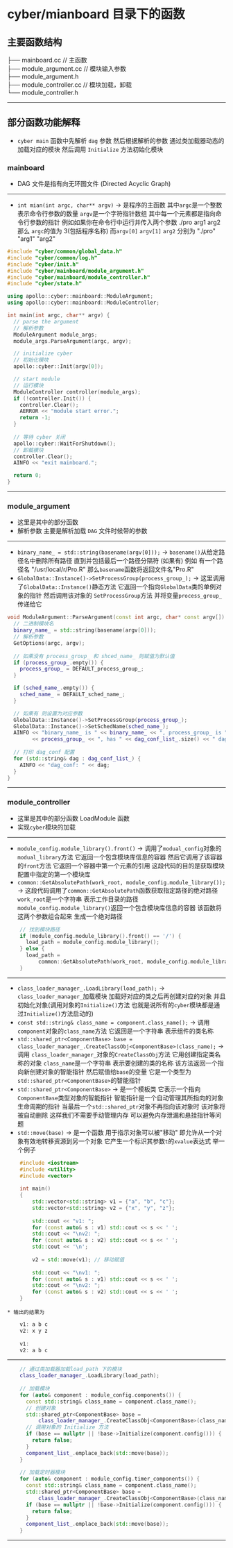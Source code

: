 # cyber/mianboard 目录下的函数

## 主要函数结构
├── mainboard.cc           // 主函数  
├── module_argument.cc     // 模块输入参数  
├── module_argument.h  
├── module_controller.cc   // 模块加载，卸载  
└── module_controller.h  

---

## 部分函数功能解释

* `cyber main` 函数中先解析 `dag` 参数 然后根据解析的参数 通过类加载器动态的加载对应的模块 然后调用 `Initialize` 方法初始化模块

### mainboard

* DAG 文件是指有向无环图文件 (Directed Acyclic Graph)

---

* `int mian(int argc, char** argv)` -> 是程序的主函数 其中`argc`是一个整数 表示命令行参数的数量 `argv`是一个字符指针数组 其中每一个元素都是指向命令行参数的指针 例如如果你在命令行中运行并传入两个参数 ./pro arg1 arg2 那么 `argc`的值为 3(包括程序名称) 而`argv[0]` `argv[1]` `arg2` 分别为 "./pro" "arg1" "arg2"

```cpp
#include "cyber/common/global_data.h"
#include "cyber/common/log.h"
#include "cyber/init.h"
#include "cyber/mainboard/module_argument.h"
#include "cyber/mainboard/module_controller.h"
#include "cyber/state.h"

using apollo::cyber::mainboard::ModuleArgument;
using apollo::cyber::mainboard::ModuleController;

int main(int argc, char** argv) {
  // parse the argument
  // 解析参数
  ModuleArgument module_args;
  module_args.ParseArgument(argc, argv);

  // initialize cyber
  // 初始化模块
  apollo::cyber::Init(argv[0]);

  // start module
  // 运行模块
  ModuleController controller(module_args);
  if (!controller.Init()) {
    controller.Clear();
    AERROR << "module start error.";
    return -1;
  }
  
  // 等待 cyber 关闭
  apollo::cyber::WaitForShutdown();
  // 卸载模块
  controller.Clear();
  AINFO << "exit mainboard.";

  return 0;
}
```

---

### module_argument

* 这里是其中的部分函数
* 解析参数 主要是解析加载 `DAG` 文件时候带的参数

---

* `binary_name_ = std::string(basename(argv[0]));` -> `basename()`从给定路径名中删除所有路径 直到并包括最后一个路径分隔符 (如果有) 例如 有一个路径名 "/usr/local/r/Pro.R" 那么`basename`函数将返回文件名"Pro.R"
* `GlobalData::Instance()->SetProcessGroup(process_group_);` -> 这里调用了`GlobalData::Instance()`静态方法 它返回一个指向`GlobalData`类的单例对象的指针 然后调用该对象的 `SetProcessGroup`方法 并将变量`process_group_`传递给它

```cpp
void ModuleArgument::ParseArgument(const int argc, char* const argv[]) {
  // 二进制模块名
  binary_name_ = std::string(basename(argv[0]));
  // 解析参数
  GetOptions(argc, argv);
  
  // 如果没有 process_group_ 和 shced_name_ 则赋值为默认值
  if (process_group_.empty()) {
    process_group_ = DEFAULT_process_group_;
  }

  if (sched_name_.empty()) {
    sched_name_ = DEFAULT_sched_name_;
  }

  // 如果有 则设置为对应参数
  GlobalData::Instance()->SetProcessGroup(process_group_);
  GlobalData::Instance()->SetSchedName(sched_name_);
  AINFO << "binary_name_ is " << binary_name_ << ", process_group_ is "
        << process_group_ << ", has " << dag_conf_list_.size() << " dag conf";
        
  // 打印 dag_conf 配置
  for (std::string& dag : dag_conf_list_) {
    AINFO << "dag_conf: " << dag;
  }
}
```

---

### module_controller

* 这里是其中的部分函数 LoadModule 函数
* 实现`cyber`模块的加载

---

* `module_config.module_library().front()` -> 调用了`modual_config`对象的`modual_library`方法 它返回一个包含模块库信息的容器 然后它调用了该容器的`front`方法 它返回一个容器中第一个元素的引用 这段代码的目的是获取模块配置中指定的第一个模块库
* `common::GetAbsolutePath(work_root, module_config.module_library());` -> 这段代码调用了`common::GetAbsolutePath`函数获取指定路径的绝对路径 `work_root`是一个字符串 表示工作目录的路径 `module_config.module_library()`返回一个包含模块库信息的容器 该函数将这两个参数组合起来 生成一个绝对路径

```cpp
	// 找到模块路径
	if (module_config.module_library().front() == '/') {
      load_path = module_config.module_library();
    } else {
      load_path =
          common::GetAbsolutePath(work_root, module_config.module_library());
    }
```

---

* `class_loader_manager_.LoadLibrary(load_path);` -> `class_loader_manager_`加载模块 加载好对应的类之后再创建对应的对象 并且初始化对象(调用对象的`Initialize()`方法 也就是说所有的`cyber`模块都是通过`Initialize()`方法启动的)
* `const std::string& class_name = component.class_name();` -> 调用 `component`对象的`class_name`方法 它返回是一个字符串 表示组件的类名称
* `std::shared_ptr<ComponentBase> base = class_loader_manager_.CreateClassObj<ComponentBase>(class_name);` -> 调用 `class_loader_manager_`对象的`CreateClassObj`方法 它用创建指定类名称的对象 `class_name`是一个字符串 表示要创建的类的名称 该方法返回一个指向新创建对象的智能指针 然后赋值给`base`的变量 它是一个类型为`std::shared_ptr<ComponentBase>`的智能指针
* `std::shared_ptr<ComponentBase>` -> 是一个模板类 它表示一个指向`ComponentBase`类型对象的智能指针 智能指针是一个自动管理其所指向的对象生命周期的指针 当最后一个`std::shared_ptr`对象不再指向该对象时 该对象将被自动删除 这样我们不需要手动管理内存 可以避免内存泄漏和悬挂指针等问题
* `std::move(base)` -> 是一个函数 用于指示对象可以被"移动" 即允许从一个对象有效地转移资源到另一个对象 它产生一个标识其参数`t`的`xvalue`表达式
	举一个例子

```cpp
	#include <iostream>
	#include <utility>
	#include <vector>
	
	int main()
	{
    	std::vector<std::string> v1 = {"a", "b", "c"};
    	std::vector<std::string> v2 = {"x", "y", "z"};
	
    	std::cout << "v1: ";
    	for (const auto& s : v1) std::cout << s << ' ';
    	std::cout << "\nv2: ";
    	for (const auto& s : v2) std::cout << s << ' ';
    	std::cout << '\n';
	
    	v2 = std::move(v1); // 移动赋值
	
    	std::cout << "\nv1: ";
    	for (const auto& s : v1) std::cout << s << ' ';
    	std::cout << "\nv2: ";
    	for (const auto& s : v2) std::cout << s << ' ';
	}
```

	* 输出的结果为

```cpp
	v1: a b c 
	v2: x y z 
	
	v1: 
	v2: a b c 
```

---

```cpp
	// 通过类加载器加载load_path 下的模块
	class_loader_manager_.LoadLibrary(load_path);
	
	// 加载模块
    for (auto& component : module_config.components()) {
      const std::string& class_name = component.class_name();
      // 创建对象
      std::shared_ptr<ComponentBase> base =
          class_loader_manager_.CreateClassObj<ComponentBase>(class_name);
      // 调用对象的 Initialize 方法
      if (base == nullptr || !base->Initialize(component.config())) {
        return false;
      }
      component_list_.emplace_back(std::move(base));
    }
	
	// 加载定时器模块
    for (auto& component : module_config.timer_components()) {
      const std::string& class_name = component.class_name();
      std::shared_ptr<ComponentBase> base =
          class_loader_manager_.CreateClassObj<ComponentBase>(class_name);
      if (base == nullptr || !base->Initialize(component.config())) {
        return false;
      }
      component_list_.emplace_back(std::move(base));
    }
```

---